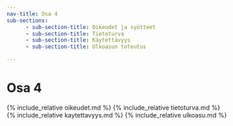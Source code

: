 ```yaml
---
nav-title: Osa 4
sub-sections:
      - sub-section-title: Oikeudet ja syötteet
      - sub-section-title: Tietoturva
      - sub-section-title: Käytettävyys
      - sub-section-title: Ulkoasun toteutus

---
```

# Osa 4

{% include_relative oikeudet.md %}
{% include_relative tietoturva.md %}
{% include_relative kaytettavyys.md %}
{% include_relative ulkoasu.md %}
